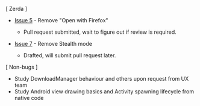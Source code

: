 [ Zerda ]

* [Issue 5](https://github.com/mozilla-tw/Zerda/issues/5) - Remove "Open with Firefox" 
  * Pull request submitted, wait to figure out if review is required.

* [Issue 7](https://github.com/mozilla-tw/Zerda/issues/7) - Remove Stealth mode
  * Drafted, will submit pull request later.
  
[ Non-bugs ]

* Study DownloadManager behaviour and others upon request from UX team
* Study Android view drawing basics and Activity spawning lifecycle from native code
